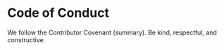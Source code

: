 # Code of Conduct

We follow the Contributor Covenant (summary). Be kind, respectful, and constructive.
